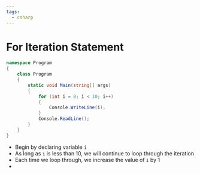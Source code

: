 ```yaml
---
tags:
  - csharp
---
```

# For Iteration Statement
```c#
namespace Program
{
    class Program
    {
        static void Main(string[] args)
        {
            for (int i = 0; i < 10; i++)
            {
                Console.WriteLine(i);
            }
            Console.ReadLine();
        }
    }
}
```

* Begin by declaring variable `i`
* As long as `i` is less than 10, we will continue to loop through the iteration
* Each time we loop through, we increase the value of `i` by 1
* 

